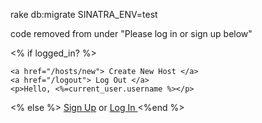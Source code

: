 rake db:migrate SINATRA_ENV=test

code removed from under "Please log in or sign up below"
<nav>
  <% if logged_in? %>

    <a href="/hosts/new"> Create New Host </a>
    <a href="/logout"> Log Out </a>
    <p>Hello, <%=current_user.username %></p>

  <% else %>
    <a href="/signup">Sign Up</a>
    or
    <a href="/login"> Log In </a>
  <%end %>

</nav>
